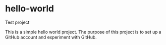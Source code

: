# hello-world
Test project

This is a simple hello world project. The purpose of this project is to set up a GitHub account and experiment with GitHub.



